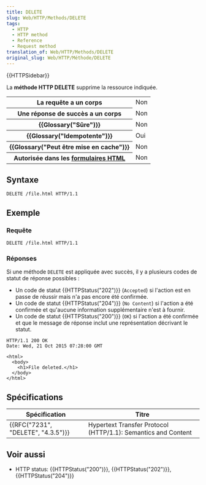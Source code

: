 ```yaml
---
title: DELETE
slug: Web/HTTP/Methods/DELETE
tags:
  - HTTP
  - HTTP method
  - Reference
  - Request method
translation_of: Web/HTTP/Methods/DELETE
original_slug: Web/HTTP/Méthode/DELETE
---
```

{{HTTPSidebar}}

La **méthode HTTP DELETE** supprime la ressource indiquée.

<table class="properties">
  <tbody>
    <tr>
      <th scope="row">La requête a un corps</th>
      <td>Non</td>
    </tr>
    <tr>
      <th scope="row">Une réponse de succès a un corps</th>
      <td>Non</td>
    </tr>
    <tr>
      <th scope="row">{{Glossary("Sûre")}}</th>
      <td>Non</td>
    </tr>
    <tr>
      <th scope="row">{{Glossary("Idempotente")}}</th>
      <td>Oui</td>
    </tr>
    <tr>
      <th scope="row">{{Glossary("Peut être mise en cache")}}</th>
      <td>Non</td>
    </tr>
    <tr>
      <th scope="row">
        Autorisée dans les
        <a
          href="https://developer.mozilla.org/fr/docs/Web/Guide/HTML/Formulaires"
          >formulaires HTML</a
        >
      </th>
      <td>Non</td>
    </tr>
  </tbody>
</table>

## Syntaxe

```
DELETE /file.html HTTP/1.1
```

## Exemple

### Requête

```
DELETE /file.html HTTP/1.1
```

### Réponses

Si une méthode `DELETE` est appliquée avec succès, il y a plusieurs codes de statut de réponse possibles&nbsp;:

- Un code de statut {{HTTPStatus("202")}} (`Accepted`) si l'action est en passe de réussir mais n'a pas encore été confirmée.
- Un code de statut {{HTTPStatus("204")}} (`No Content`) si l'action a été confirmée et qu'aucune information supplémentaire n'est à fournir.
- Un code de statut {{HTTPStatus("200")}} (`OK`) si l'action a été confirmée et que le message de réponse inclut une représentation décrivant le statut.

```
HTTP/1.1 200 OK
Date: Wed, 21 Oct 2015 07:28:00 GMT

<html>
  <body>
    <h1>File deleted.</h1>
  </body>
</html>
```

## Spécifications

| Spécification                                | Titre                                                         |
| -------------------------------------------- | ------------------------------------------------------------- |
| {{RFC("7231", "DELETE", "4.3.5")}} | Hypertext Transfer Protocol (HTTP/1.1): Semantics and Content |

## Voir aussi

- HTTP status: {{HTTPStatus("200")}}, {{HTTPStatus("202")}}, {{HTTPStatus("204")}}
